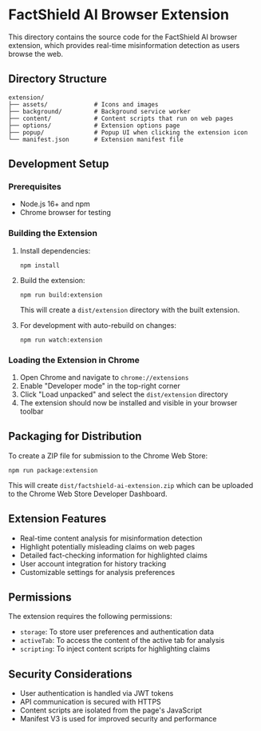 # FactShield AI Browser Extension

This directory contains the source code for the FactShield AI browser extension, which provides real-time misinformation detection as users browse the web.

## Directory Structure

```
extension/
├── assets/             # Icons and images
├── background/         # Background service worker
├── content/            # Content scripts that run on web pages
├── options/            # Extension options page
├── popup/              # Popup UI when clicking the extension icon
└── manifest.json       # Extension manifest file
```

## Development Setup

### Prerequisites

- Node.js 16+ and npm
- Chrome browser for testing

### Building the Extension

1. Install dependencies:
   ```
   npm install
   ```

2. Build the extension:
   ```
   npm run build:extension
   ```

   This will create a `dist/extension` directory with the built extension.

3. For development with auto-rebuild on changes:
   ```
   npm run watch:extension
   ```

### Loading the Extension in Chrome

1. Open Chrome and navigate to `chrome://extensions`
2. Enable "Developer mode" in the top-right corner
3. Click "Load unpacked" and select the `dist/extension` directory
4. The extension should now be installed and visible in your browser toolbar

## Packaging for Distribution

To create a ZIP file for submission to the Chrome Web Store:

```
npm run package:extension
```

This will create `dist/factshield-ai-extension.zip` which can be uploaded to the Chrome Web Store Developer Dashboard.

## Extension Features

- Real-time content analysis for misinformation detection
- Highlight potentially misleading claims on web pages
- Detailed fact-checking information for highlighted claims
- User account integration for history tracking
- Customizable settings for analysis preferences

## Permissions

The extension requires the following permissions:

- `storage`: To store user preferences and authentication data
- `activeTab`: To access the content of the active tab for analysis
- `scripting`: To inject content scripts for highlighting claims

## Security Considerations

- User authentication is handled via JWT tokens
- API communication is secured with HTTPS
- Content scripts are isolated from the page's JavaScript
- Manifest V3 is used for improved security and performance